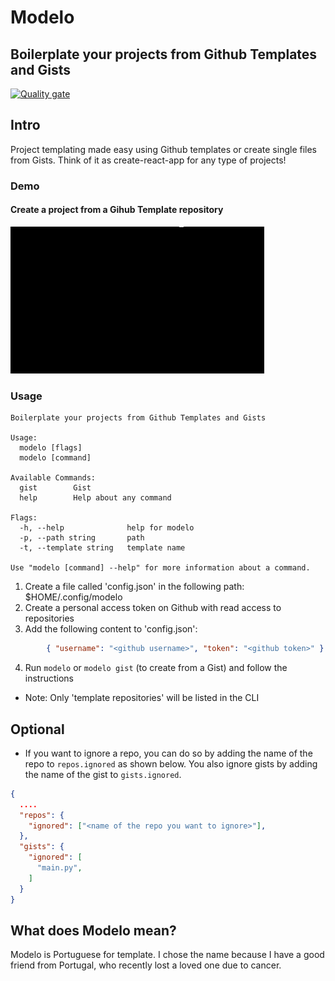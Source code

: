 # Modelo
## Boilerplate your projects from Github Templates and Gists 
[![Quality gate](https://sonarcloud.io/api/project_badges/quality_gate?project=ptrkrlsrd_modelo)](https://sonarcloud.io/dashboard?id=ptrkrlsrd_modelo)

## Intro
Project templating made easy using Github templates or create single files from Gists. Think of it as create-react-app for any type of projects!

### Demo
#### Create a project from a Gihub Template repository
![](recorded.gif)


### Usage
```
Boilerplate your projects from Github Templates and Gists

Usage:
  modelo [flags]
  modelo [command]

Available Commands:
  gist        Gist
  help        Help about any command

Flags:
  -h, --help              help for modelo
  -p, --path string       path
  -t, --template string   template name

Use "modelo [command] --help" for more information about a command.
```

1. Create a file called 'config.json' in the following path: $HOME/.config/modelo
2. Create a personal access token on Github with read access to repositories
3. Add the following content to 'config.json': 
``` json
        { "username": "<github username>", "token": "<github token>" } 
```
4. Run `modelo` or `modelo gist` (to create from a Gist) and follow the instructions
* Note: Only 'template repositories' will be listed in the CLI

## Optional
* If you want to ignore a repo, you can do so by adding the name of the repo to `repos.ignored` as shown below. You also ignore gists by adding the name of the gist to `gists.ignored`.
``` json
{ 
  ....
  "repos": {
    "ignored": ["<name of the repo you want to ignore>"],
  },
  "gists": {
    "ignored": [
      "main.py", 
    ]
  }
} 
```

## What does Modelo mean?
Modelo is Portuguese for template. I chose the name because I have a good friend from Portugal, who recently lost a loved one due to cancer.
